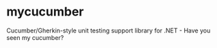 # mycucumber
Cucumber/Gherkin-style unit testing support library for .NET - Have you seen my cucumber?
